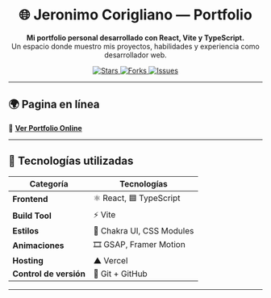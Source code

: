 <!-- Encabezado visual -->
<h1 align="center">🌐 Jeronimo Corigliano — Portfolio</h1>

<p align="center">
  <b>Mi portfolio personal desarrollado con React, Vite y TypeScript.</b><br>
  Un espacio donde muestro mis proyectos, habilidades y experiencia como desarrollador web.
</p>

<p align="center">
  <a href="https://github.com/Krilzs/JeronimoCoriglianoPortfolio/stargazers">
    <img src="https://img.shields.io/github/stars/Krilzs/JeronimoCoriglianoPortfolio?color=yellow&style=for-the-badge" alt="Stars" />
  </a>
  <a href="https://github.com/Krilzs/JeronimoCoriglianoPortfolio/network/members">
    <img src="https://img.shields.io/github/forks/Krilzs/JeronimoCoriglianoPortfolio?color=lightblue&style=for-the-badge" alt="Forks" />
  </a>
  <a href="https://github.com/Krilzs/JeronimoCoriglianoPortfolio/issues">
    <img src="https://img.shields.io/github/issues/Krilzs/JeronimoCoriglianoPortfolio?color=orange&style=for-the-badge" alt="Issues" />
  </a>
</p>

---

## 🌍 Pagina en línea

🔗 **[Ver Portfolio Online](https://jeronimocorigliano.vercel.app)**  


---

## 🧩 Tecnologías utilizadas

<div align="center">

| Categoría | Tecnologías |
|------------|--------------|
| **Frontend** | ⚛️ React, 🟦 TypeScript |
| **Build Tool** | ⚡ Vite |
| **Estilos** | 🎨 Chakra UI, CSS Modules |
| **Animaciones** | 🎞️ GSAP, Framer Motion |
| **Hosting** | ▲ Vercel |
| **Control de versión** | 🧠 Git + GitHub |

</div>

---
